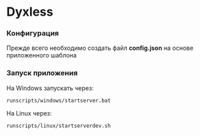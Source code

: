 # Dyxless

### Конфигурация
Прежде всего необходимо создать файл **config.json** на основе приложенного шаблона

### Запуск приложения
На Windows запускать через:
```
runscripts/windows/startserver.bat
```
На Linux через:
```
runscripts/linux/startserverdev.sh
```